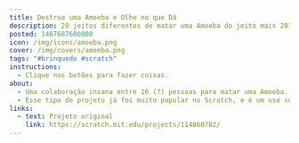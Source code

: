 ```yaml
---
title: Destrua uma Amoeba e Olhe no que Dá
description: 20 jeitos diferentes de matar uma Amoeba do jeito mais 2016 possível.
posted: 1467687600000
icon: /img/icons/amoeba.png
cover: /img/covers/amoeba.png
tags: "#brinquedo #scratch"
instructions:
  - Clique nos botões para fazer coisas.
about:
  - Uma colaboração insana entre 16 (?) pessoas para matar uma Amoeba.
  - Esse tipo de projeto já foi muito popular no Scratch, e é um uso super legal da função de remixar que o site tem. Cada um pôde adicionar sua própria maneira de destruir a Amoeba e ver sua animação tocar junto de todas as outras ao clicar no botão Ativar Todos!!
links:
  - text: Projeto original
    link: https://scratch.mit.edu/projects/114860782/
---
```

<scratch url="https://scratch.mit.edu/projects/632205206/"></scratch>